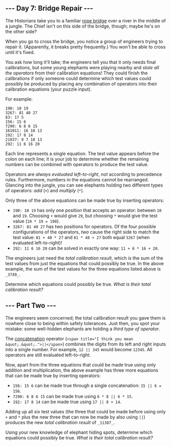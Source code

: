 \--- Day 7: Bridge Repair ---
-----------------------------

The Historians take you to a familiar [rope bridge](/2022/day/9) over a river in the middle of a jungle. The Chief isn't on this side of the bridge, though; maybe he's on the other side?

When you go to cross the bridge, you notice a group of engineers trying to repair it. (Apparently, it breaks pretty frequently.) You won't be able to cross until it's fixed.

You ask how long it'll take; the engineers tell you that it only needs final calibrations, but some young elephants were playing nearby and _stole all the operators_ from their calibration equations! They could finish the calibrations if only someone could determine which test values could possibly be produced by placing any combination of operators into their calibration equations (your puzzle input).

For example:

```
190: 10 19
3267: 81 40 27
83: 17 5
156: 15 6
7290: 6 8 6 15
161011: 16 10 13
192: 17 8 14
21037: 9 7 18 13
292: 11 6 16 20
```

Each line represents a single equation. The test value appears before the colon on each line; it is your job to determine whether the remaining numbers can be combined with operators to produce the test value.

Operators are _always evaluated left-to-right_, _not_ according to precedence rules. Furthermore, numbers in the equations cannot be rearranged. Glancing into the jungle, you can see elephants holding two different types of operators: _add_ (`+`) and _multiply_ (`*`).

Only three of the above equations can be made true by inserting operators:

*   `190: 10 19` has only one position that accepts an operator: between `10` and `19`. Choosing `+` would give `29`, but choosing `*` would give the test value (`10 * 19 = 190`).
*   `3267: 81 40 27` has two positions for operators. Of the four possible configurations of the operators, _two_ cause the right side to match the test value: `81 + 40 * 27` and `81 * 40 + 27` both equal `3267` (when evaluated left-to-right)!
*   `292: 11 6 16 20` can be solved in exactly one way: `11 + 6 * 16 + 20`.

The engineers just need the _total calibration result_, which is the sum of the test values from just the equations that could possibly be true. In the above example, the sum of the test values for the three equations listed above is `_3749_`.

Determine which equations could possibly be true. _What is their total calibration result?_

\--- Part Two ---
-----------------

The engineers seem concerned; the total calibration result you gave them is nowhere close to being within safety tolerances. Just then, you spot your mistake: some well-hidden elephants are holding a _third type of operator_.

The [concatenation](https://en.wikipedia.org/wiki/Concatenation) operator (`<span title="I think you mean &quot;.&quot;.">||</span>`) combines the digits from its left and right inputs into a single number. For example, `12 || 345` would become `12345`. All operators are still evaluated left-to-right.

Now, apart from the three equations that could be made true using only addition and multiplication, the above example has three more equations that can be made true by inserting operators:

*   `156: 15 6` can be made true through a single concatenation: `15 || 6 = 156`.
*   `7290: 6 8 6 15` can be made true using `6 * 8 || 6 * 15`.
*   `192: 17 8 14` can be made true using `17 || 8 + 14`.

Adding up all six test values (the three that could be made before using only `+` and `*` plus the new three that can now be made by also using `||`) produces the new _total calibration result_ of `_11387_`.

Using your new knowledge of elephant hiding spots, determine which equations could possibly be true. _What is their total calibration result?_